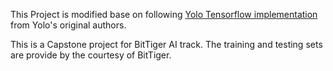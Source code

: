 
This Project is modified base on following [Yolo Tensorflow implementation](https://github.com/thtrieu/darkflow) from Yolo's original authors.

This is a Capstone project for BitTiger AI track. The training and testing sets are provide by the courtesy of BitTiger.

